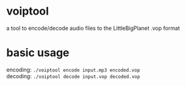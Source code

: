 # voiptool

a tool to encode/decode audio files to the LittleBigPlanet .vop format

# basic usage

encoding: `./voiptool encode input.mp3 encoded.vop`\
decoding: `./voiptool decode input.vop decoded.vop`